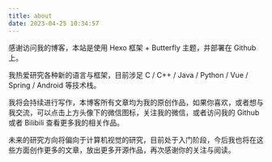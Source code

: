 ```yaml
---
title: about
date: 2023-04-25 10:34:57
---
```



感谢访问我的博客，本站是使用 Hexo 框架 + Butterfly 主题，并部署在 Github 上。

我热爱研究各种新的语言与框架，目前涉足 C / C++ / Java / Python / Vue / Spring / Android 等技术栈。

我将会持续进行写作，本博客所有文章均为我的原创作品，如果你喜欢，或者想与我交流，可以点击上方头像下的微信图标，关注我的微信，或者访问我的 Github 或者 Bilibili 查看更多我的相关作品。

未来的研究方向将偏向于计算机视觉的研究，目前处于入门阶段，今后我也将在这些方面创作更多的文章，放出更多开源作品，再次感谢你的关注与阅读。